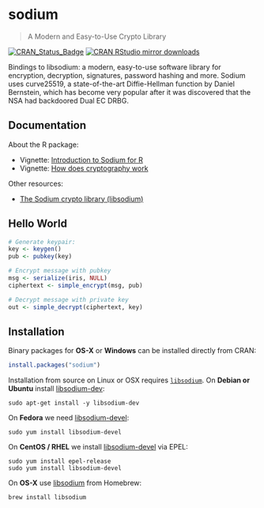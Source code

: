# sodium

> A Modern and Easy-to-Use Crypto Library

[![CRAN_Status_Badge](http://www.r-pkg.org/badges/version/sodium)](https://cran.r-project.org/package=sodium)
[![CRAN RStudio mirror downloads](http://cranlogs.r-pkg.org/badges/sodium)](https://cran.r-project.org/package=sodium)

Bindings to libsodium: a modern, easy-to-use software library for
encryption, decryption, signatures, password hashing and more. Sodium uses
curve25519, a state-of-the-art Diffie-Hellman function by Daniel Bernstein,
which has become very popular after it was discovered that the NSA had
backdoored Dual EC DRBG.

## Documentation

About the R package:

 - Vignette: [Introduction to Sodium for R](https://cran.r-project.org/web/packages/sodium/vignettes/intro.html)
 - Vignette: [How does cryptography work](https://cran.r-project.org/web/packages/sodium/vignettes/crypto101.html)

Other resources:

 - [The Sodium crypto library (libsodium)](https://doc.libsodium.org/)


## Hello World

```r
# Generate keypair:
key <- keygen()
pub <- pubkey(key)

# Encrypt message with pubkey
msg <- serialize(iris, NULL)
ciphertext <- simple_encrypt(msg, pub)

# Decrypt message with private key
out <- simple_decrypt(ciphertext, key)
```



## Installation

Binary packages for __OS-X__ or __Windows__ can be installed directly from CRAN:

```r
install.packages("sodium")
```

Installation from source on Linux or OSX requires [`libsodium`](https://doc.libsodium.org/). On __Debian or Ubuntu__ install [libsodium-dev](https://packages.debian.org/testing/libsodium-dev):

```
sudo apt-get install -y libsodium-dev
```

On __Fedora__ we need [libsodium-devel](https://src.fedoraproject.org/rpms/libsodium):

```
sudo yum install libsodium-devel
````

On __CentOS / RHEL__ we install [libsodium-devel](https://src.fedoraproject.org/rpms/libsodium) via EPEL:

```
sudo yum install epel-release
sudo yum install libsodium-devel
```

On __OS-X__ use [libsodium](https://github.com/Homebrew/homebrew-core/blob/master/Formula/libsodium.rb) from Homebrew:

```
brew install libsodium
```
